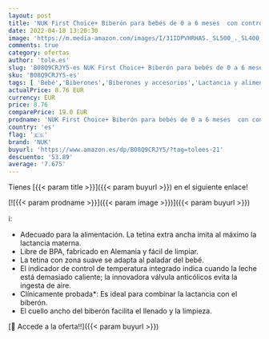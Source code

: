 ```yaml
---
layout: post
title: 'NUK First Choice+ Biberón para bebés de 0 a 6 meses  con control de temperatura  botella de 300 ml con válvula anticólicos  sin BPA  tetina de silicona  color rosa'
date: 2022-04-18 13:20:30
image: 'https://m.media-amazon.com/images/I/31IDPVHRHAS._SL500_._SL400_.jpg'
comments: true
category: ofertas
author: 'tole.es'
slug: 'B08Q9CRJY5-es NUK First Choice+ Biberón para bebés de 0 a 6 meses con...'
sku: 'B08Q9CRJY5-es'
tags: [ 'Bebé','Biberones','Biberones y accesorios','Lactancia y alimentación','bebés','biberón','nuk','🇪🇸', ]
actualPrice: 8.76 EUR
currency: EUR
price: 8.76
comparePrice: 19.0 EUR
prodname: 'NUK First Choice+ Biberón para bebés de 0 a 6 meses  con control de temperatura  botella de 300 ml con válvula anticólicos  sin BPA  tetina de silicona  color rosa'
country: 'es'
flag: '🇪🇸'
brand: 'NUK'
buyurl: 'https://www.amazon.es/dp/B08Q9CRJY5/?tag=tolees-21'
descuento: '53.89'
average: '7.675'
---
```


Tienes [{{< param title >}}]({{< param buyurl >}}) en el siguiente enlace!

[![{{< param prodname >}}]({{< param image >}})]({{< param buyurl >}})

ℹ️:

- Adecuado para la alimentación. La tetina extra ancha imita al máximo la lactancia materna.
- Libre de BPA, fabricado en Alemania y fácil de limpiar.
- La tetina con zona suave se adapta al paladar del bebé.
- El indicador de control de temperatura integrado indica cuando la leche está demasiado caliente; la innovadora válvula anticólicos evita la ingesta de aire.
- Clínicamente probada*: Es ideal para combinar la lactancia con el biberón.
- El cuello ancho del biberón facilita el llenado y la limpieza.

[🛒 Accede a la oferta!!]({{< param buyurl >}})
